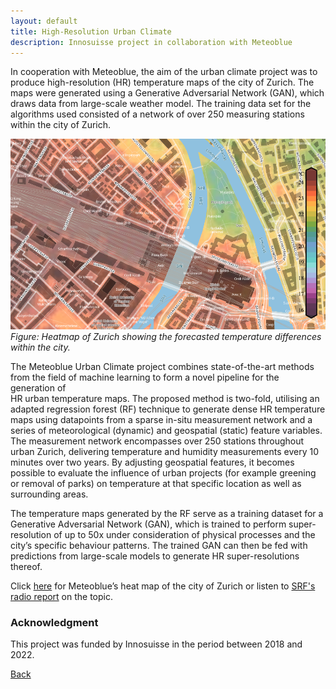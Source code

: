 ```yaml
---
layout: default
title: High-Resolution Urban Climate 
description: Innosuisse project in collaboration with Meteoblue
---
```


In cooperation with Meteoblue, the aim of the urban climate project was to produce high-resolution (HR) temperature 
maps of the city of Zurich. The maps were generated using a Generative Adversarial Network (GAN), which draws data from 
large-scale weather model. The training data set for the algorithms used consisted of a network of over 250 measuring 
stations within the city of Zurich.

![Branching](./../../pictures/meteoblue_stadtklima.png)
_Figure: Heatmap of Zurich showing the forecasted temperature differences within the city._

The Meteoblue Urban Climate project combines state-of-the-art methods from the field of machine learning to form a novel pipeline for the generation of  
HR urban temperature maps. The proposed method is two-fold, utilising an adapted regression forest (RF) technique to generate dense HR temperature maps using datapoints 
from a sparse in-situ measurement network and a series of meteorological (dynamic) and geospatial (static) feature variables. The measurement network encompasses over 250 stations throughout 
urban Zurich, delivering temperature and humidity measurements every 10 minutes over two years. By adjusting geospatial features, it becomes possible to evaluate the 
influence of urban projects (for example greening or removal of parks) on temperature at that specific location as well as surrounding areas.

The temperature maps generated by the RF serve as a training dataset for a Generative Adversarial Network (GAN), which is trained to perform super-resolution of up to 50x under 
consideration of physical processes and the city’s specific behaviour patterns. The trained GAN can then be fed with predictions from large-scale models to generate HR 
super-resolutions thereof. 

Click [here](https://www.meteoblue.com/en/products/cityclimate/heatmaps/zurich#15.11/47.375641/8.53596) for Meteoblue’s heat map of the city of Zurich or listen to [SRF's radio report](https://www.srf.ch/audio/rendez-vous/meteoblue-temperatur-innerhalb-von-staedten-variiert-stark?partId=12421630) on the topic.


### Acknowledgment
This project was funded by Innosuisse in the period between 2018 and 2022.


[Back](https://isandaiinaviation.github.io/pages/research.html)
